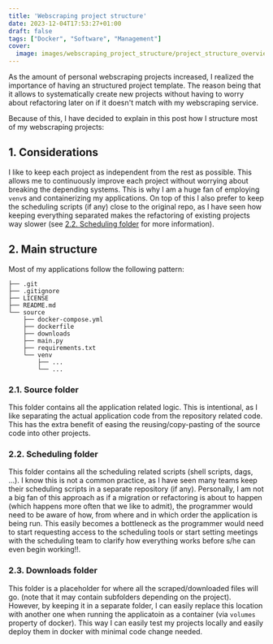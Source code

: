 ```yaml
---
title: 'Webscraping project structure'
date: 2023-12-04T17:53:27+01:00
draft: false
tags: ["Docker", "Software", "Management"]
cover:
  image: images/webscraping_project_structure/project_structure_overview.png
---
```


As the amount of personal webscraping projects increased, I realized the importance of having an structured project template. The reason being that it allows to systematically create new projects without having to worry about refactoring later on if it doesn't match with my webscraping service.

Because of this, I have decided to explain in this post how I structure most of my webscraping projects:

## 1. Considerations
I like to keep each project as independent from the rest as possible. This allows me to continuously improve each project without worrying about breaking the depending systems. This is why I am a huge fan of employing `venv`s and containerizing my applications. On top of this I also prefer to keep the scheduling scripts (if any) close to the original repo, as I have seen how keeping everything separated makes the refactoring of existing projects way slower (see [2.2. Scheduling folder](#22-scheduling-folder) for more information).

## 2. Main structure
Most of my applications follow the following pattern:
```
├── .git
├── .gitignore
├── LICENSE
├── README.md
└── source
    ├── docker-compose.yml
    ├── dockerfile
    ├── downloads
    ├── main.py
    ├── requirements.txt
    └── venv
        ├── ...
        └── ...
```

### 2.1. Source folder

This folder contains all the application related logic. This is intentional, as I like separating the actual application code from the repository related code. This has the extra benefit of easing the reusing/copy-pasting of the source code into other projects. 

### 2.2. Scheduling folder

This folder contains all the scheduling related scripts (shell scripts, dags, ...). I know this is not a common practice, as I have seen many teams keep their scheduling scripts in a separate repository (if any). Personally, I am not a big fan of this approach as if a migration or refactoring is about to happen (which happens more often that we like to admit), the programmer would need to be aware of how, from where and in which order the application is being run. This easily becomes a bottleneck as the programmer would need to start requesting access to the scheduling tools or start setting meetings with the scheduling team to clarify how everything works before s/he can even begin working!!.

### 2.3. Downloads folder

This folder is a placeholder for where all the scraped/downloaded files will go. (note that it may contain subfolders depending on the project). However, by keeping it in a separate folder, I can easily replace this location with another one when running the applicatoin as a container (via `volumes` property of docker). This way I can easily test my projects locally and easily deploy them in docker with minimal code change needed.

